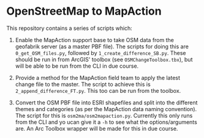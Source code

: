 # OpenStreetMap to MapAction

This repository contains a series of scripts which:

1. Enable the MapAction support base to take OSM data from the geofabrik server
   (as a master PBF file). The scripts for doing this are `0_get_OSM_files.py`,
   followed by `1_create_difference_SB.py`. These should be run in from ArcGIS'
   toolbox (see `OSMChangeToolbox.tbx`), but will be able to be run from the
   CLI in due course.

2. Provide a method for the MapAction field team to apply the latest change
   file to the master. The script to achieve this is
   `2_append_difference_FT.py`. This too can be run from the toolbox.

3. Convert the OSM PBF file into ESRI shapefiles and split into the different
   themes and categories (as per the MapAction data naming convention). The
   script for this is `osm2ma/osm2mapaction.py`. Currently this only runs from
   the CLI and yo ucan give it a `-h` to see what the options/arguments are. An
   Arc Toolbox wrapper will be made for this in due course.
